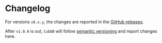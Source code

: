 # Changelog

For versions `v0.x.y`, the changes are reported in the [GitHub
releases](https://github.com/lucaong/cubdb/releases).

After `v1.0.0` is out, `CubDB` will follow [semantic
versioning](https://semver.org) and report changes here.
